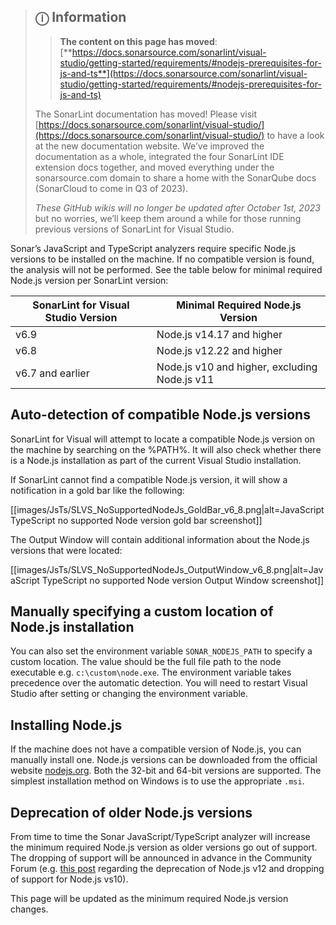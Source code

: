 > ## ⓘ **Information**
>
>>**The content on this page has moved**: [**https://docs.sonarsource.com/sonarlint/visual-studio/getting-started/requirements/#nodejs-prerequisites-for-js-and-ts**](https://docs.sonarsource.com/sonarlint/visual-studio/getting-started/requirements/#nodejs-prerequisites-for-js-and-ts)  
>
>The SonarLint documentation has moved! Please visit [https://docs.sonarsource.com/sonarlint/visual-studio/](https://docs.sonarsource.com/sonarlint/visual-studio/) to have a look at the new documentation website. We’ve improved the documentation as a whole, integrated the four SonarLint IDE extension docs together, and moved everything under the sonarsource.com domain to share a home with the SonarQube docs (SonarCloud to come in Q3 of 2023).
>
>*These GitHub wikis will no longer be updated after October 1st, 2023* but no worries, we’ll keep them around a while for those running previous versions of SonarLint for Visual Studio.
>

Sonar’s JavaScript and TypeScript analyzers require specific Node.js versions to be installed on the machine. If no compatible version is found, the analysis will not be performed. See the table below for minimal required Node.js version per SonarLint version:

| SonarLint for Visual Studio Version | Minimal Required Node.js Version |
|-|-|
| v6.9 | Node.js v14.17 and higher |
| v6.8 | Node.js v12.22 and higher |
| v6.7 and earlier | Node.js v10 and higher, excluding Node.js v11 |

## Auto-detection of compatible Node.js versions
SonarLint for Visual will attempt to locate a compatible Node.js version on the machine by searching on the %PATH%.
It will also check whether there is a Node.js installation as part of the current Visual Studio installation.

If SonarLint cannot find a compatible Node.js version, it will show a notification in a gold bar like the following:

[[images/JsTs/SLVS_NoSupportedNodeJs_GoldBar_v6_8.png|alt=JavaScript TypeScript no supported Node version gold bar screenshot]]

The Output Window will contain additional information about the Node.js versions that were located:

[[images/JsTs/SLVS_NoSupportedNodeJs_OutputWindow_v6_8.png|alt=JavaScript TypeScript no supported Node version Output Window screenshot]]

## Manually specifying a custom location of Node.js installation
You can also set the environment variable `SONAR_NODEJS_PATH` to specify a custom location. The value should be the full file path to the node executable  e.g. `c:\custom\node.exe`.
The environment variable takes precedence over the automatic detection. You will need to restart Visual Studio after setting or changing the environment variable.

## Installing Node.js
If the machine does not have a compatible version of Node.js, you can manually install one.
Node.js versions can be downloaded from the official website [nodejs.org](https://nodejs.org/en/download/).
Both the 32-bit and 64-bit versions are supported.
The simplest installation method on Windows is to use the appropriate `.msi`.

## Deprecation of older Node.js versions
From time to time the Sonar JavaScript/TypeScript analyzer will increase the minimum required Node.js version as older versions go out of support.
The dropping of support will be announced in advance in the Community Forum (e.g. [this post](https://community.sonarsource.com/t/drop-of-node-js-10-support-and-deprecation-of-node-js-12-support/59590) regarding the deprecation of Node.js v12 and dropping of support for Node.js vs10).

This page will be updated as the minimum required Node.js version changes.